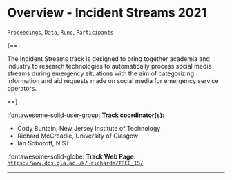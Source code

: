 # Overview - Incident Streams 2021

[`Proceedings`](./proceedings.md), [`Data`](./data.md), [`Runs`](./runs.md), [`Participants`](./participants.md)

{==

The Incident Streams track is designed to bring together academia and industry to research technologies to automatically process social media streams during emergency situations with the aim of categorizing information and aid requests made on social media for emergency service operators.

==}

:fontawesome-solid-user-group: **Track coordinator(s):**

- Cody Buntain, New Jersey Institute of Technology 
- Richard McCreadie, University of Glasgow 
- Ian Soboroff, NIST 

:fontawesome-solid-globe: **Track Web Page:** [`https://www.dcs.gla.ac.uk/~richardm/TREC_IS/`](https://www.dcs.gla.ac.uk/~richardm/TREC_IS/) 

---

